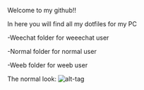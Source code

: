 Welcome to my github!!

In here you will find all my dotfiles for my PC

-Weechat folder for weeechat user

-Normal folder for normal user

-Weeb folder for weeb user

The normal look:
![alt-tag](http://imgur.com/dzmpIWl)

